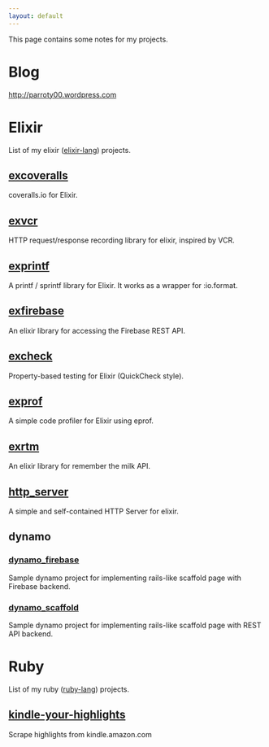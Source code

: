 ```yaml
---
layout: default
---
```

This page contains some notes for my projects.

# Blog

<p><a href="http://parroty00.wordpress.com" target="_blank">http://parroty00.wordpress.com</a></p>

# Elixir
List of my elixir (<a href="http://elixir-lang.org/" target="_blank">elixir-lang</a>) projects.

## <a href="https://github.com/parroty/excoveralls" target="_blank">excoveralls</a>
coveralls.io for Elixir.

## <a href="https://github.com/parroty/exvcr" target="_blank">exvcr</a>
HTTP request/response recording library for elixir, inspired by VCR.

## <a href="https://github.com/parroty/exprintf" target="_blank">exprintf</a>
A printf / sprintf library for Elixir. It works as a wrapper for :io.format.

## <a href="https://github.com/parroty/exfirebase" target="_blank">exfirebase</a>
An elixir library for accessing the Firebase REST API.

## <a href="https://github.com/parroty/excheck" target="_blank">excheck</a>
Property-based testing for Elixir (QuickCheck style).

## <a href="https://github.com/parroty/exprof" target="_blank">exprof</a>
A simple code profiler for Elixir using eprof.

## <a href="https://github.com/parroty/exrtm" target="_blank">exrtm</a>
An elixir library for remember the milk API.

## <a href="https://github.com/parroty/http_server" target="_blank">http_server</a>
A simple and self-contained HTTP Server for elixir.

## dynamo

### <a href="https://github.com/parroty/dynamo_firebase" target="_blank">dynamo_firebase</a>
Sample dynamo project for implementing rails-like scaffold page with Firebase backend.

### <a href="https://github.com/parroty/dynamo_scaffold" target="_blank">dynamo_scaffold</a>
Sample dynamo project for implementing rails-like scaffold page with REST API backend.

# Ruby
List of my ruby (<a href="https://www.ruby-lang.org/" target="_blank">ruby-lang</a>) projects.

## <a href="https://github.com/parroty/kindle-your-highlights" target="_blank">kindle-your-highlights</a>
Scrape highlights from kindle.amazon.com
